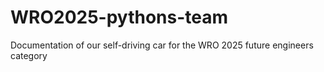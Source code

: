 # WRO2025-pythons-team
Documentation of our self-driving car for the WRO 2025 future engineers category
